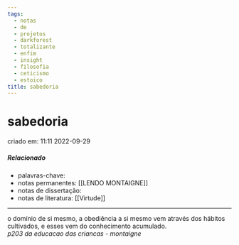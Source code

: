 ```yaml
---
tags:
  - notas
  - de
  - projetos
  - darkforest
  - totalizante
  - enfim
  - insight
  - filosofia
  - ceticismo
  - estoico
title: sabedoria
---
```


# sabedoria

criado em: 11:11 2022-09-29

##### Relacionado

- palavras-chave: 
- notas permanentes: [[LENDO MONTAIGNE]]
- notas de dissertação:
- notas de literatura: [[Virtude]]

---

o domínio de si mesmo, a obediência a si mesmo vem através dos hábitos cultivados, e esses vem do conhecimento acumulado.  
*p203 da educacao das criancas - montaigne*
